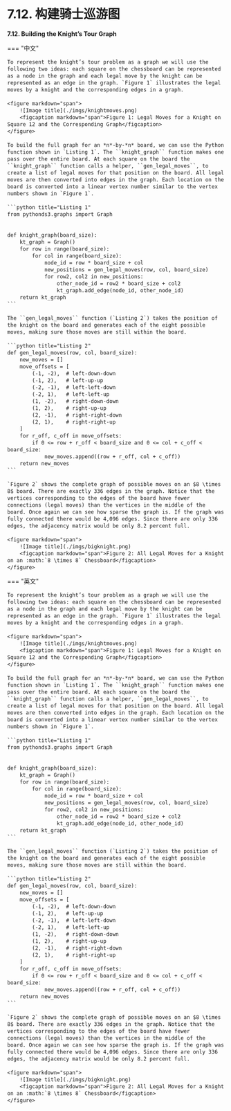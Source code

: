 # 7.12. 构建骑士巡游图

**7.12. Building the Knight’s Tour Graph**

=== "中文"

    To represent the knight’s tour problem as a graph we will use the following two ideas: each square on the chessboard can be represented as a node in the graph and each legal move by the knight can be represented as an edge in the graph. `Figure 1` illustrates the legal moves by a knight and the corresponding edges in a graph.
     
    <figure markdown="span">
        ![Image title](./imgs/knightmoves.png)
        <figcaption markdown="span">Figure 1: Legal Moves for a Knight on Square 12 and the Corresponding Graph</figcaption>
    </figure>
    
    To build the full graph for an *n*-by-*n* board, we can use the Python function shown in `Listing 1`. The ``knight_graph`` function makes one pass over the entire board. At each square on the board the ``knight_graph`` function calls a helper, ``gen_legal_moves``, to create a list of legal moves for that position on the board. All legal moves are then converted into edges in the graph. Each location on the board is converted into a linear vertex number similar to the vertex numbers shown in `Figure 1`.
    
    ```python title="Listing 1"
    from pythonds3.graphs import Graph
    
    
    def knight_graph(board_size):
        kt_graph = Graph()
        for row in range(board_size):
            for col in range(board_size):
                node_id = row * board_size + col
                new_positions = gen_legal_moves(row, col, board_size)
                for row2, col2 in new_positions:
                    other_node_id = row2 * board_size + col2
                    kt_graph.add_edge(node_id, other_node_id)
        return kt_graph
    ```
    
    The ``gen_legal_moves`` function (`Listing 2`) takes the position of the knight on the board and generates each of the eight possible moves, making sure those moves are still within the board.
    
    ```python title="Listing 2"
    def gen_legal_moves(row, col, board_size):
        new_moves = []
        move_offsets = [
            (-1, -2),  # left-down-down
            (-1, 2),   # left-up-up
            (-2, -1),  # left-left-down
            (-2, 1),   # left-left-up
            (1, -2),   # right-down-down
            (1, 2),    # right-up-up
            (2, -1),   # right-right-down 
            (2, 1),    # right-right-up
        ]
        for r_off, c_off in move_offsets:
            if 0 <= row + r_off < board_size and 0 <= col + c_off < board_size:
                new_moves.append((row + r_off, col + c_off))
        return new_moves
    ```
    
    `Figure 2` shows the complete graph of possible moves on an $8 \times 8$ board. There are exactly 336 edges in the graph. Notice that the vertices corresponding to the edges of the board have fewer connections (legal moves) than the vertices in the middle of the board. Once again we can see how sparse the graph is. If the graph was fully connected there would be 4,096 edges. Since there are only 336 edges, the adjacency matrix would be only 8.2 percent full.
     
    <figure markdown="span">
        ![Image title](./imgs/bigknight.png)
        <figcaption markdown="span">Figure 2: All Legal Moves for a Knight on an :math:`8 \times 8` Chessboard</figcaption>
    </figure>

=== "英文"

    To represent the knight’s tour problem as a graph we will use the following two ideas: each square on the chessboard can be represented as a node in the graph and each legal move by the knight can be represented as an edge in the graph. `Figure 1` illustrates the legal moves by a knight and the corresponding edges in a graph.
     
    <figure markdown="span">
        ![Image title](./imgs/knightmoves.png)
        <figcaption markdown="span">Figure 1: Legal Moves for a Knight on Square 12 and the Corresponding Graph</figcaption>
    </figure>
    
    To build the full graph for an *n*-by-*n* board, we can use the Python function shown in `Listing 1`. The ``knight_graph`` function makes one pass over the entire board. At each square on the board the ``knight_graph`` function calls a helper, ``gen_legal_moves``, to create a list of legal moves for that position on the board. All legal moves are then converted into edges in the graph. Each location on the board is converted into a linear vertex number similar to the vertex numbers shown in `Figure 1`.
    
    ```python title="Listing 1"
    from pythonds3.graphs import Graph
    
    
    def knight_graph(board_size):
        kt_graph = Graph()
        for row in range(board_size):
            for col in range(board_size):
                node_id = row * board_size + col
                new_positions = gen_legal_moves(row, col, board_size)
                for row2, col2 in new_positions:
                    other_node_id = row2 * board_size + col2
                    kt_graph.add_edge(node_id, other_node_id)
        return kt_graph
    ```
    
    The ``gen_legal_moves`` function (`Listing 2`) takes the position of the knight on the board and generates each of the eight possible moves, making sure those moves are still within the board.
    
    ```python title="Listing 2"
    def gen_legal_moves(row, col, board_size):
        new_moves = []
        move_offsets = [
            (-1, -2),  # left-down-down
            (-1, 2),   # left-up-up
            (-2, -1),  # left-left-down
            (-2, 1),   # left-left-up
            (1, -2),   # right-down-down
            (1, 2),    # right-up-up
            (2, -1),   # right-right-down 
            (2, 1),    # right-right-up
        ]
        for r_off, c_off in move_offsets:
            if 0 <= row + r_off < board_size and 0 <= col + c_off < board_size:
                new_moves.append((row + r_off, col + c_off))
        return new_moves
    ```
    
    `Figure 2` shows the complete graph of possible moves on an $8 \times 8$ board. There are exactly 336 edges in the graph. Notice that the vertices corresponding to the edges of the board have fewer connections (legal moves) than the vertices in the middle of the board. Once again we can see how sparse the graph is. If the graph was fully connected there would be 4,096 edges. Since there are only 336 edges, the adjacency matrix would be only 8.2 percent full.
     
    <figure markdown="span">
        ![Image title](./imgs/bigknight.png)
        <figcaption markdown="span">Figure 2: All Legal Moves for a Knight on an :math:`8 \times 8` Chessboard</figcaption>
    </figure>